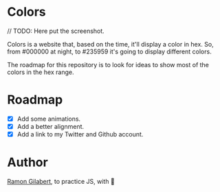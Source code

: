 # Colors

// TODO: Here put the screenshot.

Colors is a website that, based on the time, it'll display a color in hex. So, from #000000 at night, to #235959 it's going to display different colors.

The roadmap for this repository is to look for ideas to show most of the colors in the hex range.

# Roadmap

- [x] Add some animations.
- [x] Add a better alignment.
- [x] Add a link to my Twitter and Github account.

# Author

[Ramon Gilabert](https://twitter.com/RamonGilabert), to practice JS, with 💖
